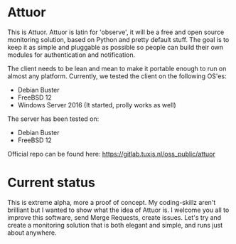 # Attuor

This is Attuor. Attuor is latin for 'observe', it will be a free and open source monitoring solution, based on Python and pretty default stuff. The goal is to keep it as simple and pluggable as possible so people can build their own modules for authentication and notification.

The client needs to be lean and mean to make it portable enough to run on almost any platform. Currently, we tested the client on the following OS'es:

 * Debian Buster
 * FreeBSD 12
 * Windows Server 2016 (It started, prolly works as well) 

The server has been tested on:

 * Debian Buster
 * FreeBSD 12


Official repo can be found here: https://gitlab.tuxis.nl/oss_public/attuor

# Current status
This is extreme alpha, more a proof of concept. My coding-skillz aren't brilliant but I wanted to show what the idea of Attuor is. I welcome you all to improve this software, send Merge Requests, create issues. Let's try and create a monitoring solution that is both elegant and simple, and runs just about anywhere.